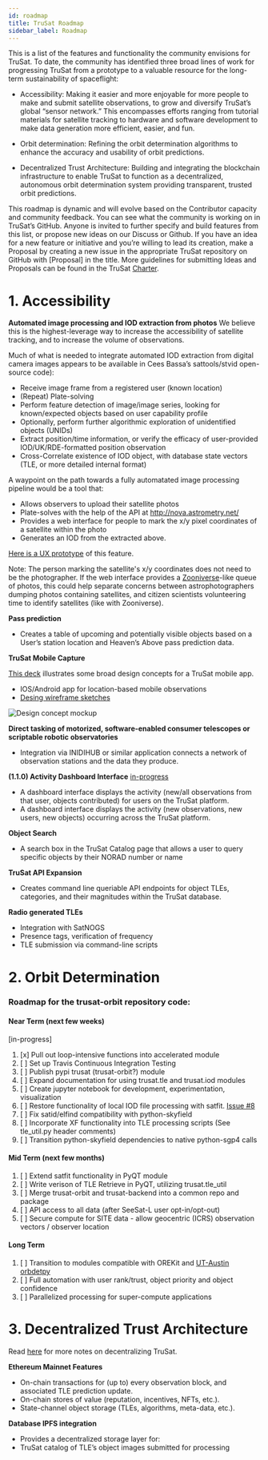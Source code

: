 ```yaml
---
id: roadmap
title: TruSat Roadmap
sidebar_label: Roadmap
---
```


This is a list of the features and functionality the community envisions for TruSat. To date, the community has identified three broad lines of work for progressing TruSat from a prototype to a valuable resource for the long-term sustainability of spaceflight:
- Accessibility: Making it easier and more enjoyable for more people to make and submit satellite observations, to grow and diversify TruSat’s global “sensor network.” This encompasses efforts ranging from tutorial materials for satellite tracking to hardware and software development to make data generation more efficient, easier, and fun. 

- Orbit determination: Refining the orbit determination algorithms to enhance the accuracy and usability of orbit predictions.

- Decentralized Trust Architecture: Building and integrating the blockchain infrastructure to enable TruSat to function as a decentralized, autonomous orbit determination system providing transparent, trusted orbit predictions.

This roadmap is dynamic and will evolve based on the Contributor capacity and community feedback.
You can see what the community is working on in TruSat’s GitHub.  Anyone is invited to further specify and build features from this list, or propose new ideas on our Discuss or Github. 
If you have an idea for a new feature or initiative and you’re willing to lead its creation, make a Proposal by creating a new issue in the appropriate TruSat repository on GitHub with [Proposal] in the title. More guidelines for submitting Ideas and Proposals can be found in the TruSat [Charter](https://learn.trusat.org/docs/trusat-charter).

# 1. Accessibility
**Automated image processing and IOD extraction from photos**
We believe this is the highest-leverage way to increase the accessibility of satellite tracking, and to increase the volume of observations. 

Much of what is needed to integrate automated IOD extraction from digital camera images
appears to be available in Cees Bassa’s sattools/stvid open-source code):
- Receive image frame from a registered user (known location)
- (Repeat) Plate-solving
- Perform feature detection of image/image series, looking for known/expected objects based on user capability profile
- Optionally, perform further algorithmic exploration of unidentified objects (UNIDs)
- Extract position/time information, or verify the efficacy of user-provided IOD/UK/RDE-formatted position observation
- Cross-Correlate existence of IOD object, with database state vectors (TLE, or more detailed internal format)

A waypoint on the path towards a fully automatated image processing pipeline would be a tool that:
- Allows observers to upload their satellite photos
- Plate-solves with the help of the API at http://nova.astrometry.net/
- Provides a web interface for people to mark the x/y pixel coordinates of a satellite within the photo
- Generates an IOD from the extracted above.

[Here is a UX prototype](https://www.figma.com/proto/LEL9dzD9uC3NRstzF26SF7/TruSat---Image-submission-UX?node-id=63%3A3210&scaling=scale-down) of this feature.

Note: The person marking the satellite's x/y coordinates does not need to be the photographer. If the web interface provides a [Zooniverse](https://www.zooniverse.org/projects/zookeeper/galaxy-zoo/)-like queue of photos, this could help separate concerns between astrophotographers dumping photos containing satellites, and citizen scientists volunteering time to identify satellites (like with Zooniverse). 
 
**Pass prediction**
- Creates a table of upcoming and potentially visible objects based on a  User’s station location and Heaven’s Above pass prediction data.
 
**TruSat Mobile Capture**

[This deck](https://docs.google.com/presentation/d/1JCeppogLCg3CWWcW85AEmiAlnRlNtmkuB3gD5xf85eM/edit#slide=id.g745d18b404_0_64) illustrates some broad design concepts for a TruSat mobile app.
- IOS/Android app for location-based mobile observations
- [Desing wireframe sketches](https://www.figma.com/file/ZhuhQePQlZ3TuTbnlvcZjH/TruSat---Capture-Observations-UX?node-id=6%3A2915)

<img style="max-width: 500px;" src="/img/trusat-GalaxyS10_Mock--cropped--200420-0014b.gif" alt="Design concept mockup">
 
**Direct tasking of motorized, software-enabled consumer telescopes or scriptable robotic observatories**
- Integration via INIDIHUB or similar application connects a network of observation stations and the data they produce.

**(1.1.0) Activity Dashboard Interface**
[in-progress](https://github.com/orgs/TruSat/projects/2)
- A dashboard interface displays the activity (new/all observations from that user, objects contributed) for users on the TruSat platform.
- A dashboard interface displays the activity (new observations, new users, new objects) occurring across the TruSat platform.

**Object Search**
- A search box in the TruSat Catalog page that allows a user to query specific objects by their NORAD number or name

**TruSat API Expansion**
- Creates command line queriable API endpoints for object TLEs, categories, and their magnitudes within the TruSat database.
 
**Radio generated TLEs**
- Integration with SatNOGS
- Presence tags, verification of frequency
- TLE submission via command-line scripts

# 2. Orbit Determination 

### Roadmap for the trusat-orbit repository code:
 
#### Near Term (next few weeks)
[in-progress]
1. [x] Pull out loop-intensive functions into accelerated module
1. [ ] Set up Travis Continuous Integration Testing
1. [ ] Publish pypi trusat (trusat-orbit?) module
1. [ ] Expand documentation for using trusat.tle and trusat.iod modules
1. [ ] Create jupyter notebook for development, experimentation, visualization
1. [ ] Restore functionality of local IOD file processing with satfit. [Issue #8](https://github.com/consensys-space/trusat-orbit/issues/8)
1. [ ] Fix satid/elfind compatibility with python-skyfield
1. [ ] Incorporate XF functionality into TLE processing scripts (See tle_util.py header comments)
1. [ ] Transition python-skyfield dependencies to native python-sgp4 calls
 
#### Mid Term (next few months)
1. [ ] Extend satfit functionality in PyQT module
1. [ ] Write verison of TLE Retrieve in PyQT, utilizing trusat.tle_util
1. [ ] Merge trusat-orbit and trusat-backend into a common repo and package
1. [ ] API access to all data (after SeeSat-L user opt-in/opt-out)
1. [ ] Secure compute for SITE data - allow geocentric (ICRS) observation vectors / observer location
 
#### Long Term
1. [ ] Transition to modules compatible with OREKit and [UT-Austin orbdetpy](https://github.com/ut-astria/orbdetpy)
1. [ ] Full automation with user rank/trust, object priority and object confidence
1. [ ] Parallelized processing for super-compute applications

# 3. Decentralized Trust Architecture
Read [here](roadmap-decentralization) for more notes on decentralizing TruSat.
 
**Ethereum Mainnet Features**
- On-chain transactions for (up to) every observation block, and associated TLE prediction update.
- On-chain stores of value (reputation, incentives, NFTs, etc.).
- State-channel object storage (TLEs, algorithms, meta-data, etc.).

**Database IPFS integration**
- Provides a decentralized storage layer for:
- TruSat catalog of TLE’s object images submitted for processing
